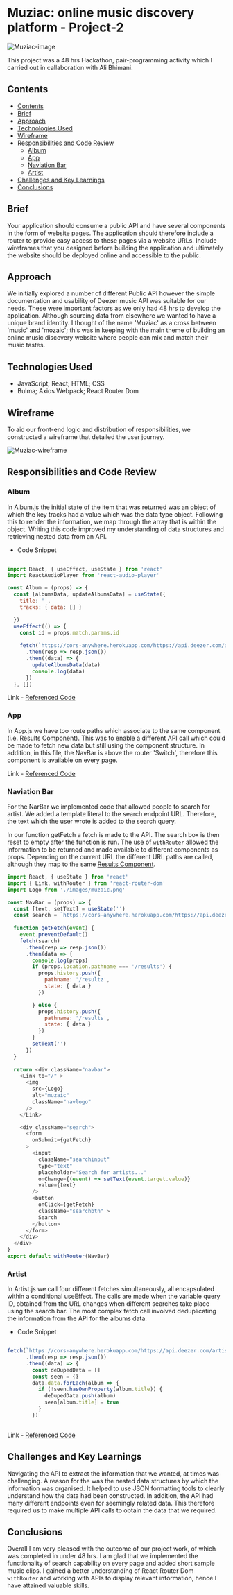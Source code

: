 # Muziac: online music discovery platform -  Project-2

![Muziac-image](./muziac.png)

This project was a 48 hrs Hackathon, pair-programming activity which I carried out in callaboration with Ali Bhimani.

## Contents

- [Contents](#contents)
- [Brief](#brief)
- [Approach](#approach)
- [Technologies Used](#technologies-used)
- [Wireframe](#wireframe)
- [Responsibilities and Code Review](#responsibilities-and-code-review)
  - [Album](#album)
  - [App](#app)
  - [Naviation Bar](#naviation-bar)
  - [Artist](#artist)
- [Challenges and Key Learnings](#challenges-and-key-learnings)
- [Conclusions](#conclusions)

## Brief

Your application should consume a public API and have several components in the form of website pages. The application should therefore include a router to provide easy access to these pages via a website URLs. Include wireframes that you designed before building the application and ultimately the website should be deployed online and accessible to the public.


## Approach

We initially explored a number of different Public API however the simple documentation and usability of Deezer music API was suitable for our needs. These were important factors as we only had 48 hrs to develop the application. Although sourcing data from elsewhere we wanted to have a unique brand identity. I thought of the name 'Muziac' as a cross between 'music' and 'mozaic'; this was in keeping with the main theme of building an online music discovery website where people can mix and match their music tastes.


## Technologies Used
- JavaScript; React; HTML; CSS
- Bulma; Axios Webpack; React Router Dom


## Wireframe

To aid our front-end logic and distribution of responsibilities, we constructed a wireframe that detailed the user journey.

![Muziac-wireframe](./muziac-wireframe.png)

## Responsibilities and Code Review



### Album

In Album.js the initial  state of the item that was returned was an object of which the key tracks had a value which was the data type object.  Following this to render the information, we map through the array that is within the object.
Writing this code improved my understanding of data structures and retrieving nested data from an API.

  - Code Snippet
``` javascript
  
import React, { useEffect, useState } from 'react'
import ReactAudioPlayer from 'react-audio-player'

const Album = (props) => {
  const [albumsData, updateAlbumsData] = useState({
    title: '',
    tracks: { data: [] }

  })
  useEffect(() => {
    const id = props.match.params.id
    
    fetch(`https://cors-anywhere.herokuapp.com/https://api.deezer.com/album/${id}`)
      .then(resp => resp.json())
      .then((data) => {
        updateAlbumsData(data)
        console.log(data)
      })
  }, [])

```

Link - [Referenced Code](https://github.com/RichardBekoe/Muziac/blob/master/src/Album.js)

### App

In App.js we have too route paths which associate to the same component (i.e. Results Component). This was to enable a different API call which could be made to fetch new data but still using the component structure. In addition, in this file, the NavBar is above the router 'Switch', therefore this component is available on every page.

Link - [Referenced Code](https://github.com/RichardBekoe/Muziac/blob/master/src/App.js)

### Naviation Bar

For the NarBar we implemented code that allowed people to search for artist. We added a template literal to the search endpoint URL. Therefore, the text which the user wrote is added to the search query. 

In our function getFetch a fetch is made to the API. The search box is then reset to empty after the function is run. The use of `withRouter` allowed the information to be returned and made available to different components as props. Depending on the current URL the different URL paths are called, although they map to the same [Results Component](https://github.com/RichardBekoe/Muziac/blob/master/src/Results.js).


``` javascript
import React, { useState } from 'react'
import { Link, withRouter } from 'react-router-dom'
import Logo from './images/muzaic.png'

const NavBar = (props) => {
  const [text, setText] = useState('')
  const search = `https://cors-anywhere.herokuapp.com/https://api.deezer.com/search/artist?q=${text}`
  
  function getFetch(event) {
    event.preventDefault()
    fetch(search)
      .then(resp => resp.json())
      .then(data => {
        console.log(props)
        if (props.location.pathname === '/results') {
          props.history.push({
            pathname: '/resultz',
            state: { data }
          })

        } else {
          props.history.push({
            pathname: '/results',
            state: { data }
          })
        }
        setText('')
      })
  }
  
  return <div className="navbar">
    <Link to="/" >
      <img
        src={Logo}
        alt="muzaic"
        className="navlogo"
      />
    </Link>

    <div className="search">
      <form
        onSubmit={getFetch}
      >
        <input
          className="searchinput"
          type="text"
          placeholder="Search for artists..."
          onChange={(event) => setText(event.target.value)}
          value={text}
        />
        <button
          onClick={getFetch}
          className="searchbtn" >
          Search
        </button>
      </form>
    </div>
  </div>
}
export default withRouter(NavBar)
```


### Artist

In Artist.js we call four different fetches simultaneously, all encapsulated within a conditional useEffect. The calls are made when the variable query ID, obtained from the URL changes when different searches take place using the search bar. The most complex fetch call involved deduplicating the information from the API for the albums data.

  - Code Snippet
``` javascript

fetch(`https://cors-anywhere.herokuapp.com/https://api.deezer.com/artist/${id}/albums`)
      .then(resp => resp.json())
      .then((data) => {
        const deDupedData = []
        const seen = {}
        data.data.forEach(album => {
          if (!seen.hasOwnProperty(album.title)) {
            deDupedData.push(album)
            seen[album.title] = true
          }
        })
   
```
Link - [Referenced Code](https://github.com/RichardBekoe/Muziac/blob/master/src/Artist.js)





## Challenges and Key Learnings

Navigating the API to extract the information that we wanted, at times was challenging. A reason for the was the nested data structures by which the information was organised. It helped to use JSON formatting tools to clearly understand how the data had been constructed. In addition, the API had many different endpoints even for seemingly related data. This therefore required us to make multiple API calls to obtain the data that we required.


## Conclusions

Overall I am very pleased with the outcome of our project work, of which was completed in under 48 hrs. I am glad that we implemented the functionality of search capability on every page and added short sample music clips. I gained a better understanding of React Router Dom `withRouter` and working with APIs to display relevant information, hence I have attained valuable skills.
